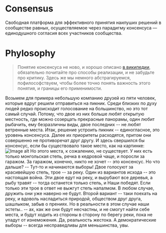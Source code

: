 # Consensus

Свободная платформа для эффективного принятия наилуших решений в сообществе равных, осуществляемое через парадигму консенсуса — единодушного согласия всех участников сообщества.

# Phylosophy

> Понятие консенсуса не ново, и хорошо описано [в википедии](https://ru.wikipedia.org/wiki/Консенсус), обязательно почитайте про способы реализации, и не забудьте про критику. Здесь же мы немного абстрагируемся, пофилософствуем, чтобы более точно понять важность этого понятия, и границы его применимости.

Возьмем для примера небольшую компанию друзей из пяти человек, которые вдруг решили отправиться на пикник. Среди близких по духу людей редко происходит голосование на большинство, но это тот самый случай. Потому, что двое из них больше любят открытую местность, где можно созерцать прекрасные панорамы, один любит рыбачить, ему безразличны виды, двое последних -- не любят ветренные места. 
Итак, решение устроить пикник -- единогласное, это уровень консенсуса. Далее их приоритеты расходятся, притом они совершенно не противоречат друг другу. И здесь свершился бы консенсус, если бы существовало такое место, как на картинке:
![Image alt](https://img1.akspic.ru/image/7789-gornyj_relef-zapovednik-nacionalnyj_park_glejsher-prirodnyj_zapovednik-gora_bejker_pustyne-1680x1050.jpg)
Но этого места, к сожалению, не существует. У них есть только монгольская степь, речка в кедровой чаще, и поросли за гаражом.
За гаражом, конечно, никто не хочет -- это консенсус. Но что дальше? -- Тут-то и начинаются выборы! Двое голосуют за красивейшую степь, трое -- за реку.
Один из вариантов исхода -- это настоящая война. Эти двое едут на реку, и вырубают все деревья, а рыбу травят -- тогда останется только степь, и Наши победят. Если только эти трое в ответ не выжгут степь напалмом. В любом случае, дружить они уже наверно не будут.
Второй вариант -- таки поехать на реку, и вдоволь насладиться природой, обществом друг друга, шашлыком, забыв о прениях. Но в реальности в этом случае наши эстеты.. -- ах, как же они будут несчастны, и не смогут найти себе места, и будут ходить из стороны в сторону по берегу реки, пока не упадут от изнеможения.
Да, реальность жестока. А демократические выборы -- всегда несправедливы для меньшинства, увы.
